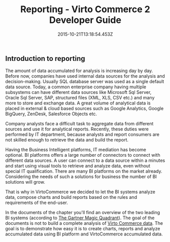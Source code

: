 ﻿---
title: Reporting - Virto Commerce 2 Developer Guide
description: The article abour reporting in Virto Commerce
layout: docs
date: 2015-10-21T13:18:54.453Z
priority: 9
---
## Introduction to reporting

The amount of data accumulated for analysis is increasing day by day. Before now, companies have used internal data sources for the analysis and decision-making. Usually SQL database server was used as a single default data source. Today, a common enterprise company having multiple subsystems can have different data sources like Microsoft Sql Server, Oracle Sql Server, SAP, structured files (XML, XLS, CSV etc.) and many more to store and exchange data. A great volume of analytical data is placed in external & cloud based sources such as Google Analytics, Google BigQuery, ZenDesk, Salesforce Objects etc.

Company analysts face a difficult task to aggregate data from different sources and use it for analytical reports. Recently, these duties were performed by IT department, because analysts and report consumers are not skilled enough to retrieve the data and build the report.

Having the Business Intelligent platforms, IT mediation has become optional. BI platforms offers a large number of connectors to connect with different data sources. A user can connect to a data source within a minutes and start using visual tools to retrieve and analyze data, even without special IT qualification. There are many BI platforms on the market already. Considering the needs of such a solutions for business the number of BI solutions will grow.

That is why in VirtoCommerce we decided to let the BI systems analyze data, compose charts and build reports based on the rules and requirements of the end-user.

In the documents of the chapter you'll find an overview of the two leading BI systems (according to <a href="https://www.microstrategy.com/us/company/analyst-reviews/gartner-magic-quadrant" rel="nofollow">The Gartner Magic Quadrant</a>). The goal of the documents is not to build a complete analysis of <a class="crosslink" href="https://virtocommerce.com/b2b-ecommerce-platform" target="_blank">Virto Commerce data</a>. The goal is to demonstrate how easy it is to create charts, reports and analyze accumulated data using BI platform and VirtoCommerce accumulated data.
